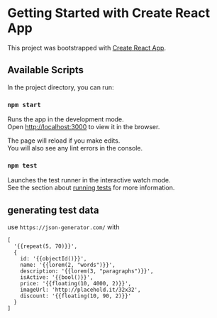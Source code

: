 # Getting Started with Create React App

This project was bootstrapped with [Create React App](https://github.com/facebook/create-react-app).

## Available Scripts

In the project directory, you can run:

### `npm start`

Runs the app in the development mode.\
Open [http://localhost:3000](http://localhost:3000) to view it in the browser.

The page will reload if you make edits.\
You will also see any lint errors in the console.

### `npm test`

Launches the test runner in the interactive watch mode.\
See the section about [running tests](https://facebook.github.io/create-react-app/docs/running-tests) for more information.

## generating test data

use `https://json-generator.com/` with 

```
[
  '{{repeat(5, 70)}}',
  {
    id: '{{objectId()}}',
    name: '{{lorem(2, "words")}}',
    description: '{{lorem(3, "paragraphs")}}',
    isActive: '{{bool()}}',
    price: '{{floating(10, 4000, 2)}}',
    imageUrl: 'http://placehold.it/32x32',
    discount: '{{floating(10, 90, 2)}}'
  }
]
```